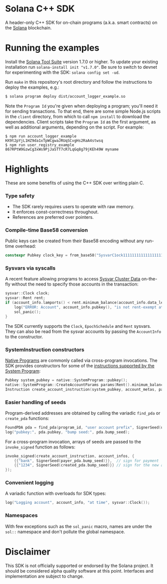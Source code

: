 # Solana C++ SDK
A header-only C++ SDK for on-chain programs (a.k.a. smart contracts) on the [Solana](https://solana.com/) blockchain.

# Running the examples
Install the [Solana Tool Suite](https://docs.solana.com/cli/install-solana-cli-tools) version 1.7.0 or higher. To update your existing installation run `solana-install init "v1.7.0"`. Be sure to switch to devnet for experimenting with the SDK: `solana config set -ud`.

Run `make` in this repository's root directory and follow the instructions to deploy the examples, e.g.:
```bash
$ solana program deploy dist/account_logger_example.so
```
Note the `Program Id` you're given when deploying a program; you'll need it for sending transactions. To that end, there are some simple Node.js scripts in the `client` directory, from which to call `npm install` to download the dependencies. Client scripts take the `Program Id` as the first argument, as well as additional arguments, depending on the script. For example:
```
$ npm run account_logger_example HX9t2pYjL1HZ9da1xTpWCgwaJRUqSCvgHs2RaA4stwsq
$ npm run user_registry_example 867RPtW9GzwCg3xWs9PjJaSTT7cR7LqGq8g79jKEh49W myname
```

# Highlights
These are some benefits of using the C++ SDK over writing plain C.

### Type safety
* The SDK rarely requires users to operate with raw memory.
* It enforces const-correctness throughout.
* References are preferred over pointers.

### Compile-time Base58 conversion
Public keys can be created from their Base58 encoding without any run-time overhead:
```c++
constexpr Pubkey clock_key = from_base58("SysvarC1ock11111111111111111111111111111111");
```

### Sysvars via syscalls
A recent feature allowing programs to access [Sysvar Cluster Data](https://docs.solana.com/developing/runtime-facilities/sysvars) on-the-fly without the need to specify those accounts in the transaction:
```c++
sysvar::Clock clock;
sysvar::Rent rent;
if (account_info.lamports() < rent.minimum_balance(account_info.data_len())) {
    log("ERROR: Account", account_info.pubkey(), "is not rent-exempt at time", clock.unix_timestamp());
    sol_panic();
}
```
The SDK currently supports the `Clock`, `EpochSchedule` and `Rent` sysvars. They can also be read from the sysvar accounts by passing the `AccountInfo` to the constructor.

### SystemInstruction constructors
[Native Programs](https://docs.solana.com/developing/runtime-facilities/programs) are commonly called via cross-program invocations. The SDK provides constructors for some of the [instructions supported by the System Program](https://docs.rs/solana-sdk/1.7.0/solana_sdk/system_instruction/enum.SystemInstruction.html):
```c++
Pubkey system_pubkey = native::SystemProgram::pubkey();
native::SystemProgram::CreateAccountParams params(Rent().minimum_balance(data_len), data_len, program_id);
Instruction create_account_instruction(system_pubkey, account_metas, params);
```

### Easier handling of seeds
Program-derived addresses are obtained by calling the variadic `find_pda` or `create_pda` functions:
```c++
FoundPDA pda = find_pda(program_id, "user account prefix", SignerSeed(username));
log("pubkey:", pda.pubkey, "bump seed:", pda.bump_seed);
```

For a cross-program invocation, arrays of seeds are passed to the `invoke_signed` function as follows:
```c++
invoke_signed(create_account_instruction, account_infos, {
    {{"bank", SignerSeed(payer_pda.bump_seed)}},  // sign for payment
    {{"1234", SignerSeed(created_pda.bump_seed)}} // sign for the new account
});
```

### Convenient logging
A variadic function with overloads for SDK types:
```c++
log("Logging account", account_info, "at time", sysvar::Clock());
```

### Namespaces
With few exceptions such as the `sol_panic` macro, names are under the `sol::` namespace and don't pollute the global namespace.

# Disclaimer
This SDK is not officially supported or endorsed by the Solana project. It should be considered alpha quality software at this point. Interfaces and implementation are subject to change.
